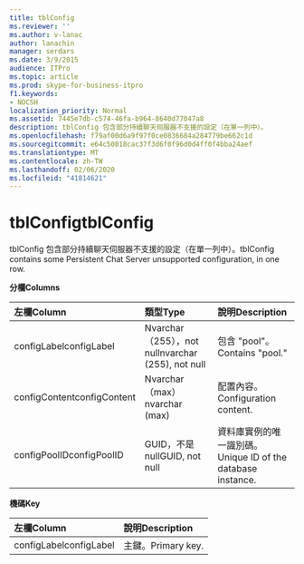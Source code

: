 ```yaml
---
title: tblConfig
ms.reviewer: ''
ms.author: v-lanac
author: lanachin
manager: serdars
ms.date: 3/9/2015
audience: ITPro
ms.topic: article
ms.prod: skype-for-business-itpro
f1.keywords:
- NOCSH
localization_priority: Normal
ms.assetid: 7445e7db-c574-46fa-b964-8640d77047a8
description: tblConfig 包含部分持續聊天伺服器不支援的設定（在單一列中）。
ms.openlocfilehash: f79af00d6a9f97f0ce0836684a284779be662c1d
ms.sourcegitcommit: e64c50818cac37f3d6f0f96d0d4ff0f4bba24aef
ms.translationtype: MT
ms.contentlocale: zh-TW
ms.lasthandoff: 02/06/2020
ms.locfileid: "41814621"
---
```

# <a name="tblconfig"></a><span data-ttu-id="ae234-103">tblConfig</span><span class="sxs-lookup"><span data-stu-id="ae234-103">tblConfig</span></span>
 
<span data-ttu-id="ae234-104">tblConfig 包含部分持續聊天伺服器不支援的設定（在單一列中）。</span><span class="sxs-lookup"><span data-stu-id="ae234-104">tblConfig contains some Persistent Chat Server unsupported configuration, in one row.</span></span>
  
<span data-ttu-id="ae234-105">**分欄**</span><span class="sxs-lookup"><span data-stu-id="ae234-105">**Columns**</span></span>

|<span data-ttu-id="ae234-106">**左欄**</span><span class="sxs-lookup"><span data-stu-id="ae234-106">**Column**</span></span>|<span data-ttu-id="ae234-107">**類型**</span><span class="sxs-lookup"><span data-stu-id="ae234-107">**Type**</span></span>|<span data-ttu-id="ae234-108">**說明**</span><span class="sxs-lookup"><span data-stu-id="ae234-108">**Description**</span></span>|
|:-----|:-----|:-----|
|<span data-ttu-id="ae234-109">configLabel</span><span class="sxs-lookup"><span data-stu-id="ae234-109">configLabel</span></span>  <br/> |<span data-ttu-id="ae234-110">Nvarchar （255），not null</span><span class="sxs-lookup"><span data-stu-id="ae234-110">nvarchar (255), not null</span></span>  <br/> |<span data-ttu-id="ae234-111">包含 "pool"。</span><span class="sxs-lookup"><span data-stu-id="ae234-111">Contains "pool."</span></span>  <br/> |
|<span data-ttu-id="ae234-112">configContent</span><span class="sxs-lookup"><span data-stu-id="ae234-112">configContent</span></span>  <br/> |<span data-ttu-id="ae234-113">Nvarchar （max）</span><span class="sxs-lookup"><span data-stu-id="ae234-113">nvarchar (max)</span></span>  <br/> |<span data-ttu-id="ae234-114">配置內容。</span><span class="sxs-lookup"><span data-stu-id="ae234-114">Configuration content.</span></span>  <br/> |
|<span data-ttu-id="ae234-115">configPoolID</span><span class="sxs-lookup"><span data-stu-id="ae234-115">configPoolID</span></span>  <br/> |<span data-ttu-id="ae234-116">GUID，不是 null</span><span class="sxs-lookup"><span data-stu-id="ae234-116">GUID, not null</span></span>  <br/> |<span data-ttu-id="ae234-117">資料庫實例的唯一識別碼。</span><span class="sxs-lookup"><span data-stu-id="ae234-117">Unique ID of the database instance.</span></span>  <br/> |
   
<span data-ttu-id="ae234-118">**機碼**</span><span class="sxs-lookup"><span data-stu-id="ae234-118">**Key**</span></span>

|<span data-ttu-id="ae234-119">**左欄**</span><span class="sxs-lookup"><span data-stu-id="ae234-119">**Column**</span></span>|<span data-ttu-id="ae234-120">**說明**</span><span class="sxs-lookup"><span data-stu-id="ae234-120">**Description**</span></span>|
|:-----|:-----|
|<span data-ttu-id="ae234-121">configLabel</span><span class="sxs-lookup"><span data-stu-id="ae234-121">configLabel</span></span>  <br/> |<span data-ttu-id="ae234-122">主鍵。</span><span class="sxs-lookup"><span data-stu-id="ae234-122">Primary key.</span></span>  <br/> |
   

